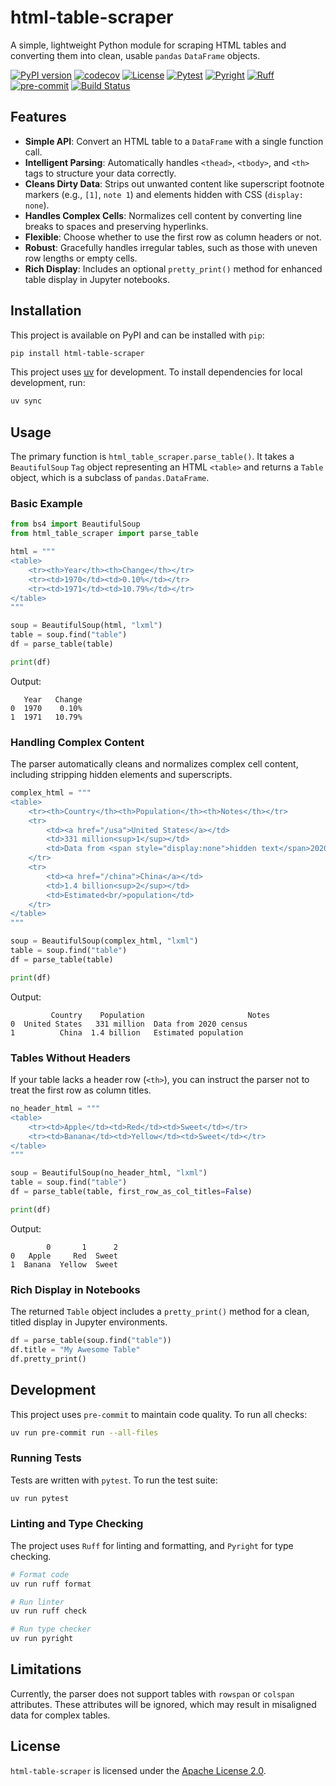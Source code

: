 # html-table-scraper

A simple, lightweight Python module for scraping HTML tables and converting them into clean, usable `pandas` `DataFrame` objects.

[![PyPI version](https://img.shields.io/pypi/v/your-package)](link-to-pypi-page)
[![codecov](https://codecov.io/github/ashkonf/html-table-scraper/graph/badge.svg?token=7Y596J8IYZ)](https://codecov.io/github/ashkonf/html-table-scraper)
[![License](https://img.shields.io/badge/License-Apache_2.0-blue.svg)](https://opensource.org/licenses/Apache-2.0)
[![Pytest](https://img.shields.io/badge/pytest-✓-brightgreen)](https://docs.pytest.org)
[![Pyright](https://img.shields.io/badge/pyright-✓-green)](https://github.com/microsoft/pyright)
[![Ruff](https://img.shields.io/badge/ruff-✓-blue?logo=ruff)](https://github.com/astral-sh/ruff)
[![pre-commit](https://img.shields.io/badge/pre--commit-enabled-brightgreen?logo=pre-commit)](https://github.com/pre-commit/pre-commit)
[![Build Status](https://img.shields.io/github/actions/workflow/status/ashkonf/html-table-scraper/ci.yml?branch=main)](https://github.com/ashkonf/html-table-scraper/actions/workflows/ci.yml?query=branch%3Amain)

## Features

- **Simple API**: Convert an HTML table to a `DataFrame` with a single function call.
- **Intelligent Parsing**: Automatically handles `<thead>`, `<tbody>`, and `<th>` tags to structure your data correctly.
- **Cleans Dirty Data**: Strips out unwanted content like superscript footnote markers (e.g., `[1]`, `note 1`) and elements hidden with CSS (`display: none`).
- **Handles Complex Cells**: Normalizes cell content by converting line breaks to spaces and preserving hyperlinks.
- **Flexible**: Choose whether to use the first row as column headers or not.
- **Robust**: Gracefully handles irregular tables, such as those with uneven row lengths or empty cells.
- **Rich Display**: Includes an optional `pretty_print()` method for enhanced table display in Jupyter notebooks.

## Installation

This project is available on PyPI and can be installed with `pip`:

```bash
pip install html-table-scraper
```

This project uses [uv](https://github.com/astral-sh/uv) for development. To install dependencies for local development, run:

```bash
uv sync
```

## Usage

The primary function is `html_table_scraper.parse_table()`. It takes a `BeautifulSoup` `Tag` object representing an HTML `<table>` and returns a `Table` object, which is a subclass of `pandas.DataFrame`.

### Basic Example

```python
from bs4 import BeautifulSoup
from html_table_scraper import parse_table

html = """
<table>
    <tr><th>Year</th><th>Change</th></tr>
    <tr><td>1970</td><td>0.10%</td></tr>
    <tr><td>1971</td><td>10.79%</td></tr>
</table>
"""

soup = BeautifulSoup(html, "lxml")
table = soup.find("table")
df = parse_table(table)

print(df)
```

Output:

```
   Year   Change
0  1970    0.10%
1  1971   10.79%
```

### Handling Complex Content

The parser automatically cleans and normalizes complex cell content, including stripping hidden elements and superscripts.

```python
complex_html = """
<table>
    <tr><th>Country</th><th>Population</th><th>Notes</th></tr>
    <tr>
        <td><a href="/usa">United States</a></td>
        <td>331 million<sup>1</sup></td>
        <td>Data from <span style="display:none">hidden text</span>2020 census</td>
    </tr>
    <tr>
        <td><a href="/china">China</a></td>
        <td>1.4 billion<sup>2</sup></td>
        <td>Estimated<br/>population</td>
    </tr>
</table>
"""

soup = BeautifulSoup(complex_html, "lxml")
table = soup.find("table")
df = parse_table(table)

print(df)
```

Output:

```
         Country    Population                       Notes
0  United States   331 million  Data from 2020 census
1          China  1.4 billion   Estimated population
```

### Tables Without Headers

If your table lacks a header row (`<th>`), you can instruct the parser not to treat the first row as column titles.

```python
no_header_html = """
<table>
    <tr><td>Apple</td><td>Red</td><td>Sweet</td></tr>
    <tr><td>Banana</td><td>Yellow</td><td>Sweet</td></tr>
</table>
"""

soup = BeautifulSoup(no_header_html, "lxml")
table = soup.find("table")
df = parse_table(table, first_row_as_col_titles=False)

print(df)
```

Output:

```
        0       1      2
0   Apple     Red  Sweet
1  Banana  Yellow  Sweet
```

### Rich Display in Notebooks

The returned `Table` object includes a `pretty_print()` method for a clean, titled display in Jupyter environments.

```python
df = parse_table(soup.find("table"))
df.title = "My Awesome Table"
df.pretty_print()
```

## Development

This project uses `pre-commit` to maintain code quality. To run all checks:

```bash
uv run pre-commit run --all-files
```

### Running Tests

Tests are written with `pytest`. To run the test suite:

```bash
uv run pytest
```

### Linting and Type Checking

The project uses `Ruff` for linting and formatting, and `Pyright` for type checking.

```bash
# Format code
uv run ruff format

# Run linter
uv run ruff check

# Run type checker
uv run pyright
```

## Limitations

Currently, the parser does not support tables with `rowspan` or `colspan` attributes. These attributes will be ignored, which may result in misaligned data for complex tables.

## License

`html-table-scraper` is licensed under the [Apache License 2.0](https://www.apache.org/licenses/LICENSE-2.0).
